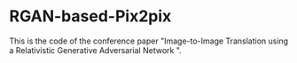 # RGAN-based-Pix2pix
This is the code of the conference paper "Image-to-Image Translation using a Relativistic Generative Adversarial Network ".

